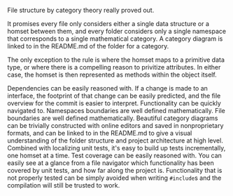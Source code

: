 File structure by category theory really proved out. 

It promises every file only considers either a single data structure or a homset between them, and every folder considers only a single namespace that corresponds to a single mathematical category. A category diagram is linked to in the README.md of the folder for a category. 

The only exception to the rule is where the homset maps to a primitive data type, or where there is a compelling reason to privitize attributes. In either case, the homset is then represented as methods within the object itself. 

Dependencies can be easily reasoned with. If a change is made to an interface, the footprint of that change can be easily predicted, and the file overview for the commit is easier to interpret. Functionality can be quickly navigated to. Namespaces boundaries are well defined mathematically. File boundaries are well defined mathematically. Beautiful category diagrams can be trivially constructed with online editors and saved in nonproprietary formats, and can be linked to in the README.md to give a visual understanding of the folder structure and project architecture at high level. Combined with localizing unit tests, it's easy to build up tests incrementally, one homset at a time. Test coverage can be easily reasoned with. You can easily see at a glance from a file navigator which functionality has been covered by unit tests, and how far along the project is. Functionality that is not properly tested can be simply avoided when writing `#include`s and the compilation will still be trusted to work. 